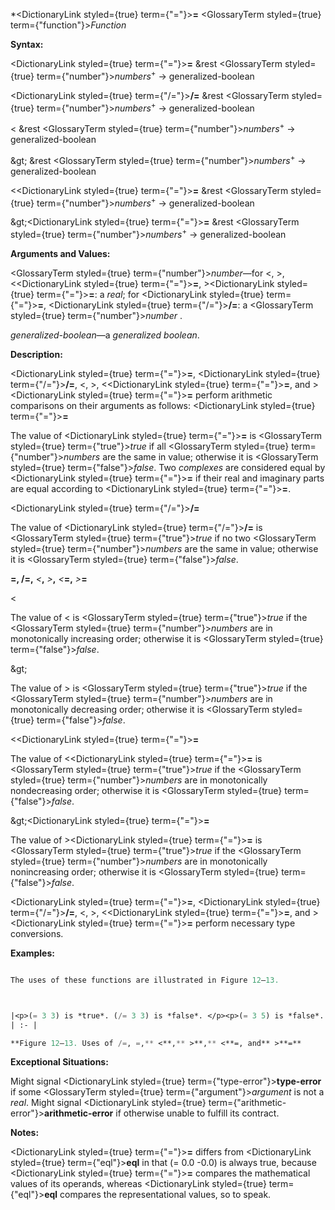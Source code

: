 *<DictionaryLink styled={true} term={"="}><b>=</b></DictionaryLink> <GlossaryTerm styled={true} term={"function"}><i>Function</i></GlossaryTerm> 



**Syntax:** 



<DictionaryLink styled={true} term={"="}><b>=</b></DictionaryLink> &amp;rest <GlossaryTerm styled={true} term={"number"}><i>numbers</i></GlossaryTerm><sup>+</sup> → generalized-boolean 



<DictionaryLink styled={true} term={"/="}><b>/=</b></DictionaryLink> &amp;rest <GlossaryTerm styled={true} term={"number"}><i>numbers</i></GlossaryTerm><sup>+</sup> → generalized-boolean 



&lt; &amp;rest <GlossaryTerm styled={true} term={"number"}><i>numbers</i></GlossaryTerm><sup>+</sup> → generalized-boolean 



\&gt; &amp;rest <GlossaryTerm styled={true} term={"number"}><i>numbers</i></GlossaryTerm><sup>+</sup> → generalized-boolean 



&lt;<DictionaryLink styled={true} term={"="}><b>=</b></DictionaryLink> &amp;rest <GlossaryTerm styled={true} term={"number"}><i>numbers</i></GlossaryTerm><sup>+</sup> → generalized-boolean 



\&gt;<DictionaryLink styled={true} term={"="}><b>=</b></DictionaryLink> &amp;rest <GlossaryTerm styled={true} term={"number"}><i>numbers</i></GlossaryTerm><sup>+</sup> → generalized-boolean 



**Arguments and Values:** 



<GlossaryTerm styled={true} term={"number"}><i>number</i></GlossaryTerm>—for &lt;, &gt;, &lt;<DictionaryLink styled={true} term={"="}><b>=</b></DictionaryLink>, &gt;<DictionaryLink styled={true} term={"="}><b>=</b></DictionaryLink>: a *real*; for <DictionaryLink styled={true} term={"="}><b>=</b></DictionaryLink>, <DictionaryLink styled={true} term={"/="}><b>/=</b></DictionaryLink>: a <GlossaryTerm styled={true} term={"number"}><i>number</i></GlossaryTerm> . 



*generalized-boolean*—a *generalized boolean*. 



**Description:** 



<DictionaryLink styled={true} term={"="}><b>=</b></DictionaryLink>, <DictionaryLink styled={true} term={"/="}><b>/=</b></DictionaryLink>, &lt;, &gt;, &lt;<DictionaryLink styled={true} term={"="}><b>=</b></DictionaryLink>, and &gt;<DictionaryLink styled={true} term={"="}><b>=</b></DictionaryLink> perform arithmetic comparisons on their arguments as follows: <DictionaryLink styled={true} term={"="}><b>=</b></DictionaryLink> 



The value of <DictionaryLink styled={true} term={"="}><b>=</b></DictionaryLink> is <GlossaryTerm styled={true} term={"true"}><i>true</i></GlossaryTerm> if all <GlossaryTerm styled={true} term={"number"}><i>numbers</i></GlossaryTerm> are the same in value; otherwise it is <GlossaryTerm styled={true} term={"false"}><i>false</i></GlossaryTerm>. Two *complexes* are considered equal by <DictionaryLink styled={true} term={"="}><b>=</b></DictionaryLink> if their real and imaginary parts are equal according to <DictionaryLink styled={true} term={"="}><b>=</b></DictionaryLink>. 



<DictionaryLink styled={true} term={"/="}><b>/=</b></DictionaryLink> 



The value of <DictionaryLink styled={true} term={"/="}><b>/=</b></DictionaryLink> is <GlossaryTerm styled={true} term={"true"}><i>true</i></GlossaryTerm> if no two <GlossaryTerm styled={true} term={"number"}><i>numbers</i></GlossaryTerm> are the same in value; otherwise it is <GlossaryTerm styled={true} term={"false"}><i>false</i></GlossaryTerm>. 



 



 



**=, /=,** *&lt;***,** *&gt;***,** *&lt;***=,** *&gt;***=** 



&lt; 



The value of &lt; is <GlossaryTerm styled={true} term={"true"}><i>true</i></GlossaryTerm> if the <GlossaryTerm styled={true} term={"number"}><i>numbers</i></GlossaryTerm> are in monotonically increasing order; otherwise it is <GlossaryTerm styled={true} term={"false"}><i>false</i></GlossaryTerm>. 



\&gt; 



The value of &gt; is <GlossaryTerm styled={true} term={"true"}><i>true</i></GlossaryTerm> if the <GlossaryTerm styled={true} term={"number"}><i>numbers</i></GlossaryTerm> are in monotonically decreasing order; otherwise it is <GlossaryTerm styled={true} term={"false"}><i>false</i></GlossaryTerm>. 



&lt;<DictionaryLink styled={true} term={"="}><b>=</b></DictionaryLink> 



The value of &lt;<DictionaryLink styled={true} term={"="}><b>=</b></DictionaryLink> is <GlossaryTerm styled={true} term={"true"}><i>true</i></GlossaryTerm> if the <GlossaryTerm styled={true} term={"number"}><i>numbers</i></GlossaryTerm> are in monotonically nondecreasing order; otherwise it is <GlossaryTerm styled={true} term={"false"}><i>false</i></GlossaryTerm>. 



\&gt;<DictionaryLink styled={true} term={"="}><b>=</b></DictionaryLink> 



The value of &gt;<DictionaryLink styled={true} term={"="}><b>=</b></DictionaryLink> is <GlossaryTerm styled={true} term={"true"}><i>true</i></GlossaryTerm> if the <GlossaryTerm styled={true} term={"number"}><i>numbers</i></GlossaryTerm> are in monotonically nonincreasing order; otherwise it is <GlossaryTerm styled={true} term={"false"}><i>false</i></GlossaryTerm>. 



<DictionaryLink styled={true} term={"="}><b>=</b></DictionaryLink>, <DictionaryLink styled={true} term={"/="}><b>/=</b></DictionaryLink>, &lt;, &gt;, &lt;<DictionaryLink styled={true} term={"="}><b>=</b></DictionaryLink>, and &gt;<DictionaryLink styled={true} term={"="}><b>=</b></DictionaryLink> perform necessary type conversions. 



**Examples:**
```lisp

The uses of these functions are illustrated in Figure 12–13. 



|<p>(= 3 3) is *true*. (/= 3 3) is *false*. </p><p>(= 3 5) is *false*. (/= 3 5) is *true*. </p><p>(= 3 3 3 3) is *true*. (/= 3 3 3 3) is *false*. </p><p>(= 3 3 5 3) is *false*. (/= 3 3 5 3) is *false*. </p><p>(= 3 6 5 2) is *false*. (/= 3 6 5 2) is *true*. </p><p>(= 3 2 3) is *false*. (/= 3 2 3) is *false*. </p><p>(< 3 5) is *true*. (<= 3 5) is *true*. </p><p>(< 3 -5) is *false*. (<= 3 -5) is *false*. </p><p>(< 3 3) is *false*. (<= 3 3) is *true*. </p><p>(< 0 3 4 6 7) is *true*. (<= 0 3 4 6 7) is *true*. </p><p>(< 0 3 4 4 6) is *false*. (<= 0 3 4 4 6) is *true*. </p><p>(> 4 3) is *true*. (>= 4 3) is *true*. </p><p>(> 4 3 2 1 0) is *true*. (>= 4 3 2 1 0) is *true*. </p><p>(> 4 3 3 2 0) is *false*. (>= 4 3 3 2 0) is *true*. </p><p>(> 4 3 1 2 0) is *false*. (>= 4 3 1 2 0) is *false*. </p><p>(= 3) is *true*. (/= 3) is *true*. </p><p>(< 3) is *true*. (<= 3) is *true*. </p><p>(= 3.0 #c(3.0 0.0)) is *true*. (/= 3.0 #c(3.0 1.0)) is *true*. </p><p>(= 3 3.0) is *true*. (= 3.0s0 3.0d0) is *true*. </p><p>(= 0.0 -0.0) is *true*. (= 5/2 2.5) is *true*. </p><p>(> 0.0 -0.0) is *false*. (= 0 -0.0) is *true*. </p><p>(<= 0 x 9) is *true* if x is between 0 and 9, inclusive </p><p>(< 0.0 x 1.0) is *true* if x is between 0.0 and 1.0, exclusive </p><p>(< -1 j (length v)) is *true* if j is a *valid array index* for a *vector* v</p>|
| :- |

**Figure 12–13. Uses of /=, =,** <**,** >**,** <**=, and** >**=** 

```
**Exceptional Situations:** 



Might signal <DictionaryLink styled={true} term={"type-error"}><b>type-error</b></DictionaryLink> if some <GlossaryTerm styled={true} term={"argument"}><i>argument</i></GlossaryTerm> is not a *real*. Might signal <DictionaryLink styled={true} term={"arithmetic-error"}><b>arithmetic-error</b></DictionaryLink> if otherwise unable to fulfill its contract. 



**Notes:** 



<DictionaryLink styled={true} term={"="}><b>=</b></DictionaryLink> differs from <DictionaryLink styled={true} term={"eql"}><b>eql</b></DictionaryLink> in that (= 0.0 -0.0) is always true, because <DictionaryLink styled={true} term={"="}><b>=</b></DictionaryLink> compares the mathematical values of its operands, whereas <DictionaryLink styled={true} term={"eql"}><b>eql</b></DictionaryLink> compares the representational values, so to speak. 



